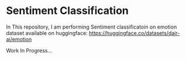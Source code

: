 # Sentiment Classification

In This repository, I am performing Sentiment classificatoin on emotion dataset available on huggingface: https://huggingface.co/datasets/dair-ai/emotion

Work In Progress...